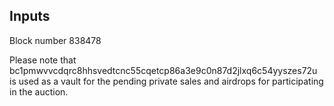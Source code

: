 ## Inputs 

Block number 838478

Please note that bc1pmwvvcdqrc8hhsvedtcnc55cqetcp86a3e9c0n87d2jlxq6c54yyszes72u is used as a vault for the pending private sales and airdrops for participating in the auction.
